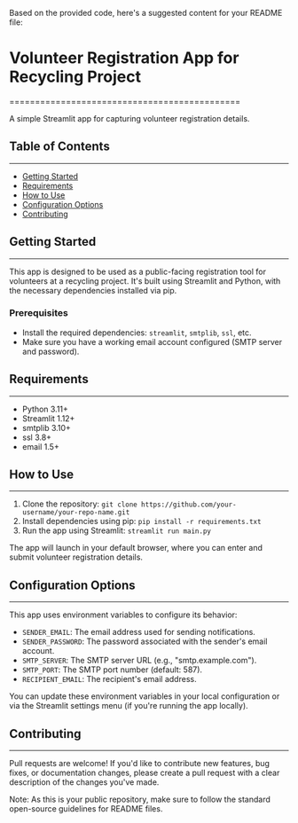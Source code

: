 Based on the provided code, here's a suggested content for your README file:

# Volunteer Registration App for Recycling Project
=============================================

A simple Streamlit app for capturing volunteer registration details.

## Table of Contents
-----------------

* [Getting Started](#getting-started)
* [Requirements](#requirements)
* [How to Use](#how-to-use)
* [Configuration Options](#configuration-options)
* [Contributing](#contributing)

## Getting Started
---------------

This app is designed to be used as a public-facing registration tool for volunteers at a recycling project. It's built using Streamlit and Python, with the necessary dependencies installed via pip.

### Prerequisites

* Install the required dependencies: `streamlit`, `smtplib`, `ssl`, etc.
* Make sure you have a working email account configured (SMTP server and password).

## Requirements
-------------

* Python 3.11+
* Streamlit 1.12+
* smtplib 3.10+
* ssl 3.8+
* email 1.5+

## How to Use
------------

1. Clone the repository: `git clone https://github.com/your-username/your-repo-name.git`
2. Install dependencies using pip: `pip install -r requirements.txt`
3. Run the app using Streamlit: `streamlit run main.py`

The app will launch in your default browser, where you can enter and submit volunteer registration details.

## Configuration Options
---------------------

This app uses environment variables to configure its behavior:

* `SENDER_EMAIL`: The email address used for sending notifications.
* `SENDER_PASSWORD`: The password associated with the sender's email account.
* `SMTP_SERVER`: The SMTP server URL (e.g., "smtp.example.com").
* `SMTP_PORT`: The SMTP port number (default: 587).
* `RECIPIENT_EMAIL`: The recipient's email address.

You can update these environment variables in your local configuration or via the Streamlit settings menu (if you're running the app locally).

## Contributing
------------

Pull requests are welcome! If you'd like to contribute new features, bug fixes, or documentation changes, please create a pull request with a clear description of the changes you've made.

Note: As this is your public repository, make sure to follow the standard open-source guidelines for README files.